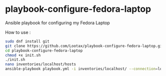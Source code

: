 # playbook-configure-fedora-laptop

Ansible playbook for configuring my Fedora Laptop

How to use :

```bash
sudo dnf install git
git clone https://github.com/Lootax/playbook-configure-fedora-laptop.git
cd playbook-configure-fedora-laptop
chmod +x init.sh
./init.sh
nano inventories/localhost/hosts
ansible-playbook playbook.yml -i inventories/localhost/ --connection=local
```
